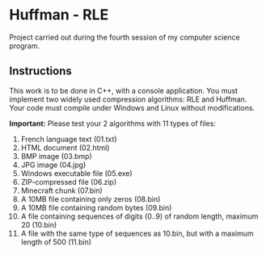# Huffman - RLE

Project carried out during the fourth session of my computer science program.

## Instructions

This work is to be done in C++, with a console application. You must implement two widely used compression algorithms: RLE and Huffman. Your code must compile under Windows and Linux without modifications.

**Important:** Please test your 2 algorithms with 11 types of files:
1. French language text (01.txt)
2. HTML document (02.html)
3. BMP image (03.bmp)
4. JPG image (04.jpg)
5. Windows executable file (05.exe)
6. ZIP-compressed file (06.zip)
7. Minecraft chunk (07.bin)
8. A 10MB file containing only zeros (08.bin)
9. A 10MB file containing random bytes (09.bin)
10. A file containing sequences of digits (0..9) of random length, maximum 20 (10.bin)
11. A file with the same type of sequences as 10.bin, but with a maximum length of 500 (11.bin)
